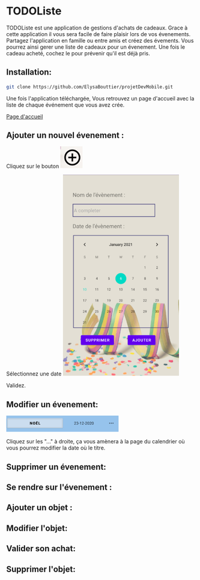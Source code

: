 # TODOListe
TODOListe est une application de gestions d'achats de cadeaux.
Grace à cette application il vous sera facile de faire plaisir lors de vos évenements.
Partagez l'application en famille ou entre amis et créez des évements.
Vous pourrez ainsi gerer une liste de cadeaux pour un évenement.
Une fois le cadeau acheté, cochez le pour prévenir qu'il est déjà pris.


## Installation:
```bash
git clone https://github.com/ElysaBouttier/projetDevMobile.git
```
Une fois l'application téléchargée,
Vous retrouvez un page d'accueil avec la liste
de chaque événement que vous avez crée.

[Page d'accueil](https://github.com/ElysaBouttier/projetDevMobile/blob/main/Todolist_Bouttier_Malherbe/app/src/main/res/drawable-v24/accueil.png)

## Ajouter un nouvel évenement :

Cliquez sur le bouton
![Alt text]( https://github.com/ElysaBouttier/projetDevMobile/blob/main/Todolist_Bouttier_Malherbe/app/src/main/res/drawable-v24/add.png?raw=true "add")

Sélectionnez une date
![Alt text]( https://github.com/ElysaBouttier/projetDevMobile/blob/main/Todolist_Bouttier_Malherbe/app/src/main/res/drawable-v24/calendar.png?raw=true "calendar")

Validez.

## Modifier un évenement:

![Alt text]( https://github.com/ElysaBouttier/projetDevMobile/blob/main/Todolist_Bouttier_Malherbe/app/src/main/res/drawable-v24/noel.png?raw=true "modify")

Cliquez sur les "..." à droite, ça vous amènera à la page du calendrier où vous pourrez modifier la date où le titre.

## Supprimer un évenement:


## Se rendre sur l'évenement :

## Ajouter un objet :

## Modifier l'objet:

## Valider son achat:

## Supprimer l'objet:

